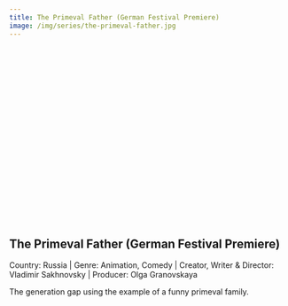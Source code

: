 ```yaml
---
title: The Primeval Father (German Festival Premiere) 
image: /img/series/the-primeval-father.jpg
---
```

<iframe width="560" height="315" src="" frameborder="0" allow="accelerometer; autoplay; encrypted-media; gyroscope; picture-in-picture" allowfullscreen></iframe>

## The Primeval Father (German Festival Premiere)  
Country: Russia | Genre: Animation, Comedy | Creator, Writer & Director: Vladimir Sakhnovsky | Producer: Olga Granovskaya

The generation gap using the example of a funny primeval family.
